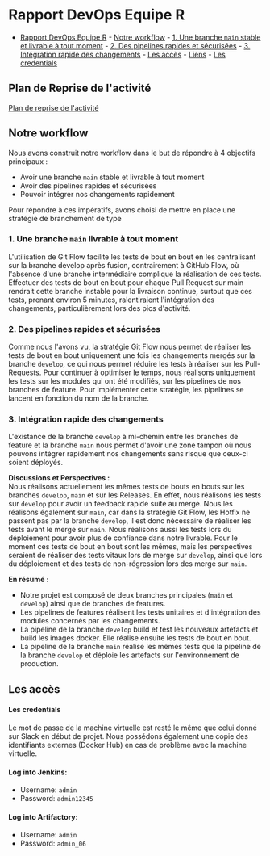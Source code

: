 # Rapport DevOps Equipe R

- [Rapport DevOps Equipe R](#Rapport-DevOps-Equipe-R)
      - [Notre workflow](#notre-workflow)
        - [1. Une branche `main` stable et livrable à tout moment](#1-une-branche-main-livrable-à-tout-moment)
        - [2. Des pipelines rapides et sécurisées](#2-des-pipelines-rapides-et-sécurisées)
        - [3. Intégration rapide des changements](#3-intégration-rapide-des-changements)
           - [Les accès](#les-accès)
        - [Liens](#liens)
        - [Les credentials](#les-credentials)

## Plan de Reprise de l'activité

[Plan de reprise de l'activité](PRA.md)

## Notre workflow

Nous avons construit notre workflow dans le but de répondre à 4 objectifs principaux :

- Avoir une branche `main` stable et livrable à tout moment
- Avoir des pipelines rapides et sécurisées
- Pouvoir intégrer nos changements rapidement


Pour répondre à ces impératifs, avons choisi de mettre en place une stratégie de branchement de type 

<!-- [Git Flow](https://nvie.com/posts/a-successful-git-branching-model/). -->

### 1. Une branche `main` livrable à tout moment


L'utilisation de Git Flow facilite les tests de bout en bout en les centralisant sur la branche develop après fusion, contrairement à GitHub Flow, où l'absence d'une branche intermédiaire complique la réalisation de ces tests. Effectuer des tests de bout en bout pour chaque Pull Request sur main rendrait cette branche instable pour la livraison continue, surtout que ces tests, prenant environ 5 minutes, ralentiraient l'intégration des changements, particulièrement lors des pics d'activité. 




### 2. Des pipelines rapides et sécurisées

Comme nous l'avons vu, la stratégie Git Flow nous permet de réaliser les tests
de bout en bout uniquement une fois les changements mergés sur la branche `develop`, ce qui nous permet réduire les tests à réaliser sur les Pull-Requests.
Pour continuer à optimiser le temps, nous réalisons uniquement les tests sur les modules qui ont été modifiés, sur les pipelines de nos branches de feature.
Pour implémenter cette stratégie, les pipelines se lancent en fonction du nom de la branche.


### 3. Intégration rapide des changements

L'existance de la branche `develop` à mi-chemin entre les branches de feature et la branche `main` nous permet d'avoir une zone tampon où nous pouvons
intégrer rapidement nos changements sans risque que ceux-ci soient déployés.




**Discussions et Perspectives :**  
Nous réalisons actuellement les mêmes tests de bouts en bouts sur les branches `develop`, `main` et sur les Releases.
En effet, nous réalisons les tests sur `develop` pour avoir un feedback rapide suite au merge. Nous les réalisons également sur `main`, car dans la stratégie Git Flow, les Hotfix ne passent pas par la branche `develop`, il est donc nécessaire de réaliser les tests avant le merge sur `main`. Nous réalisons aussi les tests lors du déploiement pour avoir plus de confiance dans notre livrable. Pour le moment ces tests de bout en bout sont les mêmes, mais les perspectives seraient de réaliser des tests vitaux lors de merge sur `develop`, ainsi que lors du déploiement et des tests de non-régression lors des merge sur `main`.

**En résumé :**

- Notre projet est composé de deux branches principales (`main` et `develop`) ainsi que de branches de features.
- Les pipelines de features réalisent les tests unitaires et d'intégration des modules concernés par les changements.
- La pipeline de la branche `develop`  build et test les nouveaux artefacts et build les images docker.
Elle réalise ensuite les tests de bout en bout.
- La pipeline de la branche `main` réalise les mêmes tests que la pipeline de la branche `develop` et déploie les artefacts sur l'environnement de production.


## Les accès

#### Les credentials

Le mot de passe de la machine virtuelle est resté le même que celui donné sur Slack en début de projet.
Nous possédons également une copie des identifiants externes (Docker Hub) en cas de problème avec la machine virtuelle.

#### Log into Jenkins:
- Username: `admin`
- Password: `admin12345`

####  Log into Artifactory:
- Username: `admin`
- Password: `admin_06`
